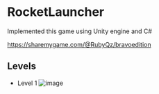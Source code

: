 # RocketLauncher
Implemented this game using Unity engine and C#

https://sharemygame.com/@RubyQz/bravoedition
## Levels
* Level 1
![image](https://user-images.githubusercontent.com/67745591/156945726-a5927e2a-e564-46ad-8e71-701ae366159f.png)


